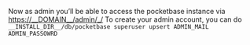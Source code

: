Now as admin you’ll be able to access the pocketbase instance via <https://__DOMAIN__/admin/_/>
To create your admin account, you can do `__INSTALL_DIR__/db/pocketbase superuser upsert ADMIN_MAIL ADMIN_PASSOWRD`